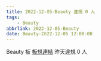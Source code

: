 ```yaml
---
title: 2022-12-05-Beauty 違規 0 人
tags:
    - Beauty
abbrlink: 2022-12-05-Beauty
date: Beauty-2022-12-05 12:00:00
---
```

Beauty 板 [板規連結](https://www.ptt.cc/bbs/Beauty/M.1630069980.A.84B.html)
昨天違規 0 人
